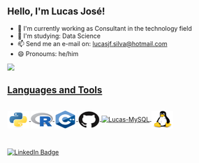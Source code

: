 ## Hello, I'm Lucas José!

- 🔭 I'm currently working as Consultant in the technology field
- 🌱 I'm studying: Data Science
- 📫 Send me an e-mail on: lucasjf.silva@hotmail.com
- 😄 Pronoums: he/him

<div align="left">
  <a href="https://github.com/lucasjsilva">
  <img height="180em" src="https://github-readme-stats.vercel.app/api/top-langs/?username=lucasjsilva&layout=compact&langs_count=7&theme=dark"/>
</div>
  
  ## Languages and Tools
  <div style="display: inline_block"><br>
    <img align="center" alt="Lucas-Python" height="40" width="50" src="https://raw.githubusercontent.com/devicons/devicon/master/icons/python/python-original.svg">
    <img align="center" alt="Lucas-R" height="40" width="50" src="https://raw.githubusercontent.com/devicons/devicon/master/icons/r/r-original.svg">
    <img align="center" alt="Lucas-CPlusPlus" height="40" width="50" src="https://raw.githubusercontent.com/devicons/devicon/master/icons/cplusplus/cplusplus-original.svg">
    <img align="center" alt="Lucas-Github" height="40" width="50" src="https://raw.githubusercontent.com/devicons/devicon/master/icons/github/github-original.svg">
    <img align="center" alt="Lucas-MySQL" height="65" width="75" src="https://cdn.jsdelivr.net/gh/devicons/devicon/icons/mysql/mysql-plain-wordmark.svg" />
    <img align="center" alt="Lucas-Linux" height="40" width="50" src="https://raw.githubusercontent.com/devicons/devicon/master/icons/linux/linux-original.svg">
</div>

##
  
  </br>[![LinkedIn Badge](https://img.shields.io/badge/LinkedIn-informational?style=flat&logo=linkedin&logoColor=white&color=0D76A8&link=https://linkedin.com/in/lucasjosefrancodasilva)](https://linkedin.com/in/lucasjosefrancodasilva)
